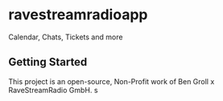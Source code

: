 # ravestreamradioapp

Calendar, Chats, Tickets and more

## Getting Started

This project is an open-source, Non-Profit work of Ben Groll x RaveStreamRadio GmbH.
s
